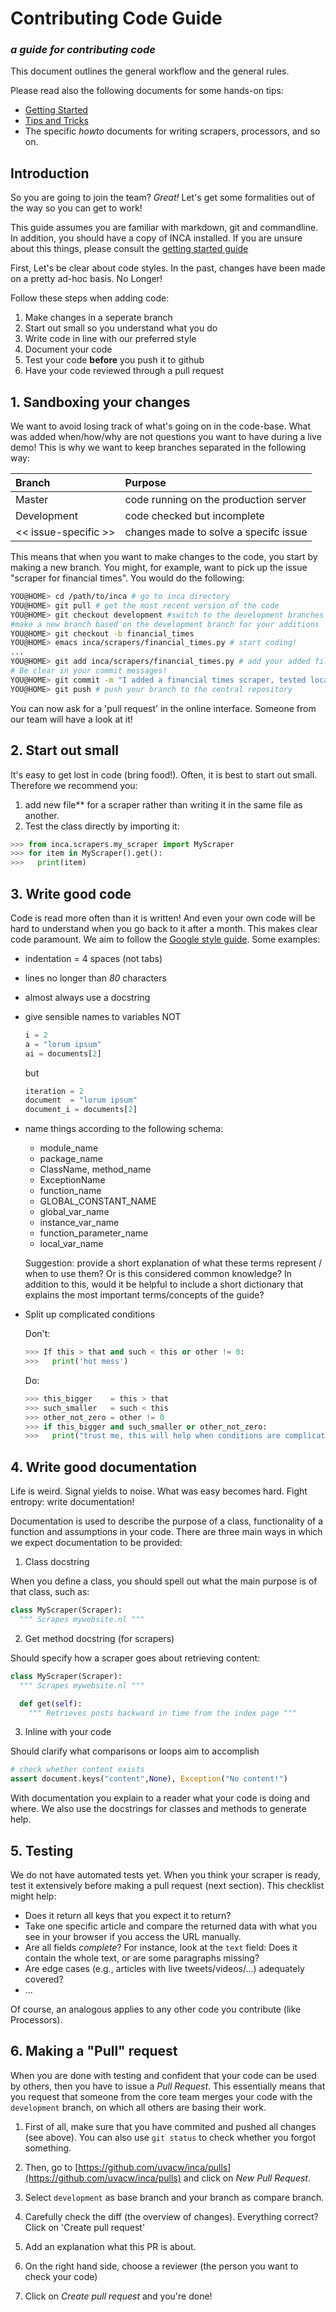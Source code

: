 # Contributing Code Guide
### *a guide for contributing code*

This document outlines the general workflow and the general rules.

Please read also the following documents for some hands-on tips:
- [Getting Started](gettingstarted.md)
- [Tips and Tricks](tips_and_tricks.md)
- The specific *howto* documents for writing scrapers, processors, and so on.

## Introduction

So you are going to join the team? *Great!*  Let's get some formalities
out of the way so you can get to work!

This guide assumes you are familiar with markdown, git and commandline. In addition, you should have a copy of INCA installed. If you are unsure about this things, please consult the [getting started guide](/gettingstarted.md)

First, Let's be clear about code styles. In the past, changes have been made on
a pretty ad-hoc basis. No Longer!


Follow these steps when adding code:
1. Make changes in a seperate branch
2. Start out small so you understand what you do
3. Write code in line with our preferred style
4. Document your code
5. Test your code **before** you push it to github
6. Have your code reviewed through a pull request

## 1. Sandboxing your changes

We want to avoid losing track of what's going on in the code-base. What was added when/how/why are not questions you want to have during a live demo! This is why we want to keep branches separated in the following way:

| Branch | Purpose |
|:--                    |:--|
| Master                | code running on the production server
| Development           | code checked but incomplete
| << issue-specific >>  | changes made to solve a specifc issue

This means that when you want to make changes to the code, you start
by making a new branch. You might, for example, want to pick up the
issue "scraper for financial times". You would do the following:

```bash
YOU@HOME> cd /path/to/inca # go to inca directory
YOU@HOME> git pull # get the most recent version of the code
YOU@HOME> git checkout development #switch to the development branches
#make a new branch based on the development branch for your additions
YOU@HOME> git checkout -b financial_times
YOU@HOME> emacs inca/scrapers/financial_times.py # start coding!
...
YOU@HOME> git add inca/scrapers/financial_times.py # add your added files
# Be clear in your commit messages!
YOU@HOME> git commit -m "I added a financial times scraper, tested locally"
YOU@HOME> git push # push your branch to the central repository
```

You can now ask for a 'pull request' in the online interface. Someone from our team will have a look at it!

## 2. Start out small

It's easy to get lost in code (bring food!). Often, it is best to start out small. Therefore we recommend you:
1. add new file** for a scraper rather than writing it in the same file as another.
2. Test the class directly by importing it:
```python
>>> from inca.scrapers.my_scraper import MyScraper
>>> for item in MyScraper().get():
>>>   print(item)
```


## 3. Write good code

Code is read more often than it is written! And even your own code will
be hard to understand when you go back to it after a month. This makes
clear code paramount. We aim to follow the [Google style guide](https://google.github.io/styleguide/pyguide.html#Python_Style_Rules). Some examples:

- indentation = 4 spaces (not tabs)
- lines no longer than *80* characters
- almost always use a docstring
- give sensible names to variables
  NOT
  ```python
  i = 2
  a = "lorum ipsum"
  ai = documents[2]
  ```
  but
  ```python
  iteration = 2
  document  = "lorum ipsum"
  document_i = documents[2]
  ```
- name things according to the following schema:
  - module_name
  - package_name
  - ClassName, method_name
  - ExceptionName
  - function_name
  - GLOBAL_CONSTANT_NAME
  - global_var_name
  - instance_var_name
  - function_parameter_name
  - local_var_name
  
  Suggestion: provide a short explanation of what these terms represent / when to use them? Or is this considered common knowledge? 
  In addition to this, would it be helpful to include a short dictionary that explains the most important terms/concepts of the guide?
  
- Split up complicated conditions

  Don't:
  ```python
  >>> If this > that and such < this or other != 0:
  >>>   print('hot mess')
  ```
  Do:
  ```python
  >>> this_bigger    = this > that
  >>> such_smaller   = such < this
  >>> other_not_zero = other != 0
  >>> if this_bigger and such_smaller or other_not_zero:
  >>>   print("trust me, this will help when conditions are complicated")
  ```

## 4. Write good documentation

Life is weird. Signal yields to noise. What was easy becomes hard. Fight entropy: write documentation!

Documentation is used to describe the purpose of a class, functionality of a function and assumptions in your code. There are three main ways in which we expect documentation to be provided:

1. Class docstring

  When you define a class, you should spell out what the main purpose is of that class, such as:
  ```python
  class MyScraper(Scraper):
    """ Scrapes mywebsite.nl """
  ```
2. Get method docstring (for scrapers)

  Should specify how a scraper goes about retrieving content:

  ```python
  class MyScraper(Scraper):
    """ Scrapes mywebsite.nl """

    def get(self):
      """ Retrieves posts backward in time from the index page """
  ```
3. Inline with your code

  Should clarify what comparisons or loops aim to accomplish

  ```python
  # check whether content exists
  assert document.keys("content",None), Exception("No content!")
  ```

With documentation you explain to a reader what your code is doing and where. We also use the docstrings for classes and methods to generate help.

## 5. Testing

We do not have automated tests yet. When you think your scraper is ready, test it extensively before making a pull request (next section).
This checklist might help:
- Does it return all keys that you expect it to return?
- Take one specific article and compare the returned data with what you see in your browser if you access the URL manually.
- Are all fields *complete*? For instance, look at the `text` field: Does it contain the whole text, or are some paragraphs missing?
- Are edge cases (e.g., articles with live tweets/videos/...) adequately covered?
- ...

Of course, an analogous applies to any other code you contribute (like Processors).


## 6. Making a "Pull" request

When you are done with testing and confident that your code can be used by others, then you have to issue a *Pull Request*. This essentially means that you request that someone from the core team merges your code with the `development` branch, on which all others are basing their work.

1. First of all, make sure that you have commited and pushed all changes (see above). You can also use `git status` to check whether you forgot something.

2. Then, go to [https://github.com/uvacw/inca/pulls](https://github.com/uvacw/inca/pulls) and click on *New Pull Request*.

3. Select `development` as base branch and your branch as compare branch.

4. Carefully check the diff (the overview of changes). Everything correct? Click on 'Create pull request'

5. Add an explanation what this PR is about.

6. On the right hand side, choose a reviewer (the person you want to check your code)

7. Click on *Create pull request* and you're done!

